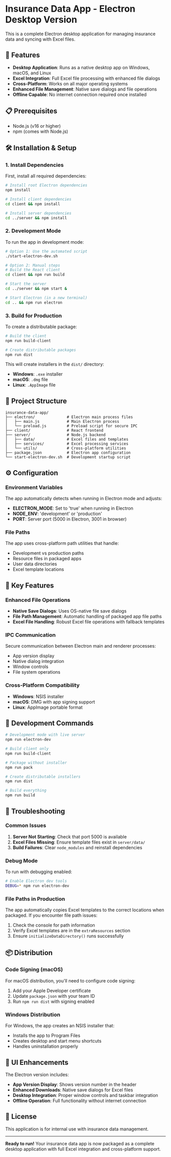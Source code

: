 # Insurance Data App - Electron Desktop Version

This is a complete Electron desktop application for managing insurance data and syncing with Excel files.

## 🚀 Features

- **Desktop Application**: Runs as a native desktop app on Windows, macOS, and Linux
- **Excel Integration**: Full Excel file processing with enhanced file dialogs
- **Cross-Platform**: Works on all major operating systems
- **Enhanced File Management**: Native save dialogs and file operations
- **Offline Capable**: No internet connection required once installed

## 📋 Prerequisites

- Node.js (v16 or higher)
- npm (comes with Node.js)

## 🛠️ Installation & Setup

### 1. Install Dependencies

First, install all required dependencies:

```bash
# Install root Electron dependencies
npm install

# Install client dependencies
cd client && npm install

# Install server dependencies
cd ../server && npm install
```

### 2. Development Mode

To run the app in development mode:

```bash
# Option 1: Use the automated script
./start-electron-dev.sh

# Option 2: Manual steps
# Build the React client
cd client && npm run build

# Start the server
cd ../server && npm start &

# Start Electron (in a new terminal)
cd .. && npm run electron
```

### 3. Build for Production

To create a distributable package:

```bash
# Build the client
npm run build-client

# Create distributable packages
npm run dist
```

This will create installers in the `dist/` directory:
- **Windows**: `.exe` installer
- **macOS**: `.dmg` file
- **Linux**: `.AppImage` file

## 📁 Project Structure

```
insurance-data-app/
├── electron/              # Electron main process files
│   ├── main.js            # Main Electron process
│   └── preload.js         # Preload script for secure IPC
├── client/                # React frontend
├── server/                # Node.js backend
│   ├── data/              # Excel files and templates
│   ├── services/          # Excel processing services
│   └── utils/             # Cross-platform utilities
├── package.json           # Electron app configuration
└── start-electron-dev.sh  # Development startup script
```

## ⚙️ Configuration

### Environment Variables

The app automatically detects when running in Electron mode and adjusts:

- **ELECTRON_MODE**: Set to 'true' when running in Electron
- **NODE_ENV**: 'development' or 'production'
- **PORT**: Server port (5000 in Electron, 3001 in browser)

### File Paths

The app uses cross-platform path utilities that handle:
- Development vs production paths
- Resource files in packaged apps
- User data directories
- Excel template locations

## 🎯 Key Features

### Enhanced File Operations

- **Native Save Dialogs**: Uses OS-native file save dialogs
- **File Path Management**: Automatic handling of packaged app file paths
- **Excel File Handling**: Robust Excel file operations with fallback templates

### IPC Communication

Secure communication between Electron main and renderer processes:
- App version display
- Native dialog integration
- Window controls
- File system operations

### Cross-Platform Compatibility

- **Windows**: NSIS installer
- **macOS**: DMG with app signing support
- **Linux**: AppImage portable format

## 🔧 Development Commands

```bash
# Development mode with live server
npm run electron-dev

# Build client only
npm run build-client

# Package without installer
npm run pack

# Create distributable installers
npm run dist

# Build everything
npm run build
```

## 🐛 Troubleshooting

### Common Issues

1. **Server Not Starting**: Check that port 5000 is available
2. **Excel Files Missing**: Ensure template files exist in `server/data/`
3. **Build Failures**: Clear `node_modules` and reinstall dependencies

### Debug Mode

To run with debugging enabled:

```bash
# Enable Electron dev tools
DEBUG=* npm run electron-dev
```

### File Paths in Production

The app automatically copies Excel templates to the correct locations when packaged. If you encounter file path issues:

1. Check the console for path information
2. Verify Excel templates are in the `extraResources` section
3. Ensure `initializeDataDirectory()` runs successfully

## 📦 Distribution

### Code Signing (macOS)

For macOS distribution, you'll need to configure code signing:

1. Add your Apple Developer certificate
2. Update `package.json` with your team ID
3. Run `npm run dist` with signing enabled

### Windows Distribution

For Windows, the app creates an NSIS installer that:
- Installs the app to Program Files
- Creates desktop and start menu shortcuts
- Handles uninstallation properly

## 🎨 UI Enhancements

The Electron version includes:
- **App Version Display**: Shows version number in the header
- **Enhanced Downloads**: Native save dialogs for Excel files
- **Desktop Integration**: Proper window controls and taskbar integration
- **Offline Operation**: Full functionality without internet connection

## 📄 License

This application is for internal use with insurance data management.

---

**Ready to run!** Your insurance data app is now packaged as a complete desktop application with full Excel integration and cross-platform support.